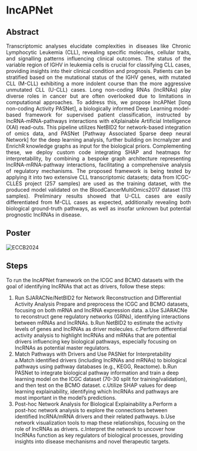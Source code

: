 # lncAPNet

## Abstract

<div align='justify'> Transcriptomic analyses elucidate complexities in diseases like Chronic Lymphocytic Leukemia (CLL), revealing specific molecules, cellular traits, and signalling patterns influencing clinical outcomes. The status of the variable region of IGHV in leukemia cells is crucial for classifying CLL cases, providing insights into their clinical condition and prognosis. Patients can be stratified based on the mutational status of the IGHV genes, with mutated CLL (M-CLL) exhibiting a more indolent course than the more aggressive unmutated CLL (U-CLL) cases. Long non-coding RNAs (lncRNAs) play diverse roles in cancer but are often overlooked due to limitations in computational approaches. To address this, we propose lncAPNet [long non-coding Activity PASNet], a biologically informed Deep Learning model-based framework for supervised patient classification, instructed by lncRNA-mRNA-pathways interactions with eXplainable Artificial Intelligence (XAI) read-outs. This pipeline utilizes NetBID2 for network-based integration of omics data, and PASNet [Pathway Associated Sparse deep neural Network] for the deep learning analysis, further building on lncrnalyzer and EnrichR knowledge graphs as input for the biological priors. Complementing these, we deploy custom code integrating SHAP and heatmaps for interpretability, by combining a bespoke graph architecture representing lncRNA-mRNA-pathway interactions, facilitating a comprehensive analysis of regulatory mechanisms. The proposed framework is being tested by applying it into two extensive CLL transcriptomic datasets; data from ICGC-CLLES project (257 samples) are used as the training dataset, with the produced model validated on the BloodCancerMultiOmics2017 dataset (113 samples). Preliminary results showed that U-CLL cases are easily differentiated from M-CLL cases as expected, additionally revealing both biological ground-truth pathways, as well as insofar unknown but potential prognostic lncRNAs in disease. </div>

## Poster

![ECCB2024](https://raw.githubusercontent.com/BiodataAnalysisGroup/lncAPNet/main/Images/ECCB2024_poster.png)

## Steps

To run the lncAPNet framework on the ICGC and BCMO datasets with the goal of identifying lncRNAs that act as drivers, follow these steps:

1. Run SJARACNe/NetBID2 for Network Reconstruction and Differential Activity Analysis
Prepare and preprocess the ICGC and BCMO datasets, focusing on both mRNA and lncRNA expression data.
a.Use SJARACNe to reconstruct gene regulatory networks (GRNs), identifying interactions between mRNAs and lncRNAs.
b.Run NetBID2 to estimate the activity levels of genes and lncRNAs as driver molecules.
c.Perform differential activity analysis to highlight lncRNAs and mRNAs that are potential drivers influencing key biological pathways, especially focusing on lncRNAs as potential master regulators.
2. Match Pathways with Drivers and Use PASNet for Interpretability
a.Match identified drivers (including lncRNAs and mRNAs) to biological pathways using pathway databases (e.g., KEGG, Reactome).
b.Run PASNet to integrate biological pathway information and train a deep learning model on the ICGC dataset (70-30 split for training/validation), and then test on the BCMO dataset.
c.Utilize SHAP values for deep learning explainability, identifying which lncRNAs and pathways are most important in the model’s predictions.
3. Post-hoc Network Analysis for Biological Explainability
a.Perform a post-hoc network analysis to explore the connections between identified lncRNA/mRNA drivers and their related pathways.
b.Use network visualization tools to map these relationships, focusing on the role of lncRNAs as drivers.
c.Interpret the network to uncover how lncRNAs function as key regulators of biological processes, providing insights into disease mechanisms and novel therapeutic targets.
